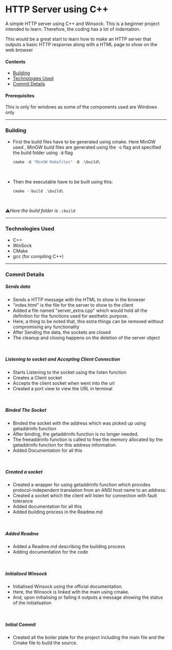 # HTTP Server using C++
A simple HTTP server using C++ and Winsock. This is a beginner project intended to learn. Therefore, the coding has a lot of indentation.

This would be a great start to learn how to make an HTTP server that outputs a basic HTTP response along with a HTML page to show on the web browser


#### Contents
- [Building](#building)
- [Technologies Used](#technologies-used)
- [Commit Details](#commit-details)


#### Prerequisites 
This is only for windows as some of the components used are Windows only

---
### Building

- First the build files have to be generated using cmake. Here MinGW used
, MinGW build files are generated using the `-G` flag and specified the build folder using `-B` flag

    ```powershell
    cmake -G "MinGW Makefiles" -B .\build\
    ```

<br>

- Then the executable have to be built using this:
    
    ```powershell
    cmake --build .\build\
    ```
<br>

:warning:*Here the build folder is `.\build`*

---

### Technologies Used
- C++
- WinSock
- CMake
- gcc (for compiling C++)

---


### Commit Details

##### Sends data
- Sends a HTTP message with the HTML to show in the browser
- "index.html" is the file for the server to show to the client
- Added a file named "server_extra.cpp" which would hold all the definition for the functions used for aesthetic purpose.
- Here, a thing to be noted that, this extra things can be removed without compromising any functionality
- After Sending the data, the sockets are closed
- The cleanup and closing happens on the deletion of the server object


<br>

##### Listening to socket and Accepting Client Connection
- Starts Listening to the socket using the listen function
- Creates a Client socket
- Accepts the client socket when went into the url
- Created a port view to view the URL in terminal

<br>

##### Binded The Socket
- Binded the socket with the address which was picked up using getaddrinfo function
- After binding, the getaddrinfo function is no longer needed.
- The freeaddrinfo function is called to free the memory allocated by the getaddrinfo function for this address information.
- Added Documentation for all this

<br>

##### Created a socket
- Created a wrapper for using getaddrinfo function which provides protocol-independent translation from an ANSI host name to an address.
- Created a socket which the client will listen for connection with fault tolerance
- Added documentation for all this
- Added building process in the Readme.md

<br>

##### Added Readme
- Added a Readme.md describing the building process
- Adding documentation for the code

<br>

##### Initialised Winsock
- Initialised Winsock using the official documentation.
-  Here, the Winsock is linked with the main using cmake.
-  And, upon initialising or failing it outputs a message showing the status of the initialisation

<br>

##### Initial Commit
- Created all the boiler plate for the project including the main file and the Cmake file to build the source.


